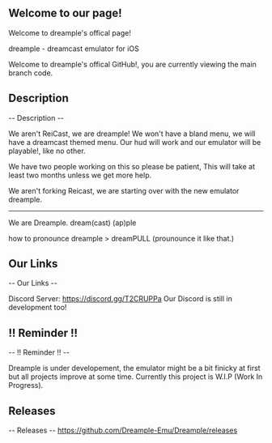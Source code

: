 ## Welcome to our page!
Welcome to dreample's offical page!

dreample - dreamcast emulator for iOS

Welcome to dreample's offical GitHub!, you are currently viewing the main branch code.


## Description
-- Description --

We aren't ReiCast, we are dreample! We won't have a bland menu, we will have a dreamcast themed menu. Our hud will work and our emulator will be playable!, like no other.

We have two people working on this so please be patient, This will take at least two months unless we get more help.

We aren't forking Reicast, we are starting over with the new emulator dreample.


----------------------
We are Dreample. dream(cast) (ap)ple

how to pronounce dreample > dreamPULL (prounounce it like that.)

## Our Links
-- Our Links --

Discord Server: https://discord.gg/T2CRUPPa Our Discord is still in development too!

## !! Reminder !!
-- !! Reminder !! --

Dreample is under developement, the emulator might be a bit finicky at first but all projects improve at some time. Currently this project is W.I.P (Work In Progress).

## Releases
-- Releases --
https://github.com/Dreample-Emu/Dreample/releases
